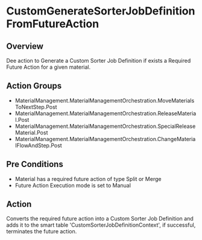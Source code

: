 # CustomGenerateSorterJobDefinitionFromFutureAction

## Overview

Dee action to Generate a Custom Sorter Job Definition if exists a Required Future Action for a given material.

## Action Groups

* MaterialManagement.MaterialManagementOrchestration.MoveMaterialsToNextStep.Post
* MaterialManagement.MaterialManagementOrchestration.ReleaseMaterial.Post
* MaterialManagement.MaterialManagementOrchestration.SpecialReleaseMaterial.Post
* MaterialManagement.MaterialManagementOrchestration.ChangeMaterialFlowAndStep.Post

## Pre Conditions

* Material has a required future action of type Split or Merge
* Future Action Execution mode is set to Manual

## Action
Converts the required future action into a Custom Sorter Job Definition and adds it to the smart table 'CustomSorterJobDefinitionContext', if successful, terminates the future action.
